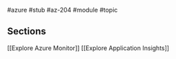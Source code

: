 #azure #stub #az-204 #module #topic

## Sections
[[Explore Azure Monitor]]
[[Explore Application Insights]]